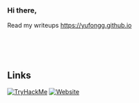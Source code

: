 

### Hi there,
Read my writeups https://yufongg.github.io



<br>
<br>
<br>












## Links <br>
[![TryHackMe](https://img.shields.io/badge/-TryHackMe-212C42?logo=TryHackMe)](https://tryhackme.com/p/kyluc)
[![Website](https://img.shields.io/badge/-GitHub%20Pages-222222?logo=GitHub%20Pages)](https://yufongg.github.io)


